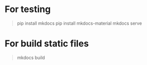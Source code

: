 # For testing

> pip install mkdocs
> pip install mkdocs-material
> mkdocs serve

# For build static files

> mkdocs build